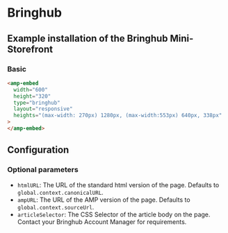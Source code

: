 <!---
Copyright 2015 The AMP HTML Authors. All Rights Reserved.

Licensed under the Apache License, Version 2.0 (the "License");
you may not use this file except in compliance with the License.
You may obtain a copy of the License at

      http://www.apache.org/licenses/LICENSE-2.0

Unless required by applicable law or agreed to in writing, software
distributed under the License is distributed on an "AS-IS" BASIS,
WITHOUT WARRANTIES OR CONDITIONS OF ANY KIND, either express or implied.
See the License for the specific language governing permissions and
limitations under the License.
-->

# Bringhub

## Example installation of the Bringhub Mini-Storefront

### Basic

```html
<amp-embed
  width="600"
  height="320"
  type="bringhub"
  layout="responsive"
  heights="(max-width: 270px) 1280px, (max-width:553px) 640px, 338px"
>
</amp-embed>
```

## Configuration

### Optional parameters

- `htmlURL`: The URL of the standard html version of the page. Defaults to `global.context.canonicalURL`.
- `ampURL`: The URL of the AMP version of the page. Defaults to `global.context.sourceUrl`.
- `articleSelector`: The CSS Selector of the article body on the page. Contact your Bringhub Account Manager for requirements.
